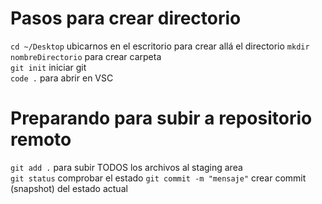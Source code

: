 # Pasos para crear directorio

`cd ~/Desktop` ubicarnos en el escritorio para crear allá el directorio
`mkdir nombreDirectorio` para crear carpeta  
`git init` iniciar git  
`code .` para abrir en VSC  



# Preparando para subir a repositorio remoto  

`git add .` para subir TODOS los archivos al staging area  
`git status` comprobar el estado
`git commit -m "mensaje"` crear commit (snapshot) del estado actual

